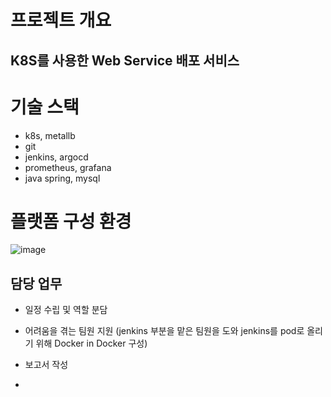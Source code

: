 # 프로젝트 개요
## K8S를 사용한 Web Service 배포 서비스

# 기술 스택
- k8s, metallb
- git
- jenkins, argocd
- prometheus, grafana
- java spring, mysql



# 플랫폼 구성 환경
![image](https://github.com/ARAOLGA/ToyProject/assets/156294667/4a2cfe3b-65a9-4e3c-ad30-fdaeac7980db)

## 담당 업무
- 일정 수립 및 역할 분담
- 어려움을 겪는 팀원 지원 (jenkins 부분을 맡은 팀원을 도와 jenkins를 pod로 올리기 위해 Docker in Docker 구성)
- 보고서 작성

- 
